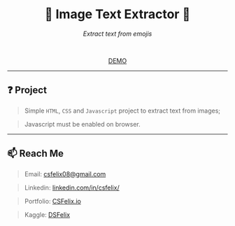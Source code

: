 <h1 align="center">📝 Image Text Extractor 📝</h1>
<p align="center"><i>Extract text from emojis</i></p>

<br />

<p align="center"><a href="https://csfelix.github.io/extract-text-from-images/" target="_blank">DEMO</a></p>

----

<h2 id="project">❓ Project</h2>

> Simple `HTML`, `CSS` and `Javascript` project to extract text from images;

> Javascript must be enabled on browser.

----

<h2 id="reach-me">📫 Reach Me</h2>

> Email: csfelix08@gmail.com

> Linkedin: [linkedin.com/in/csfelix/](https://linkedin.com/in/csfelix/)

> Portfolio: [CSFelix.io](https://csfelix.github.io)
    
> Kaggle: [DSFelix](https://www.kaggle.com/dsfelix)
